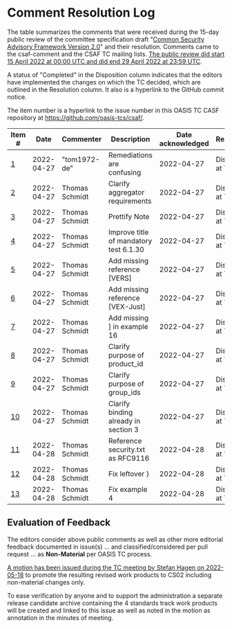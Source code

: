 # Comment Resolution Log

The table summarizes the comments that were received during the 15-day public review of the committee specification draft "[Common Security Advisory Framework Version 2.0](https://docs.oasis-open.org/csaf/csaf/v2.0/csd02/csaf-v2.0-csd02.html)" and their resolution. Comments came to the csaf-comment and the CSAF TC mailing lists. [The public review did start 15 April 2022 at 00:00 UTC and did end 29 April 2022 at 23:59 UTC](https://www.oasis-open.org/2022/04/14/invitation-to-comment-on-common-security-advisory-framework-v2-0-2/).

A status of "Completed" in the Disposition column indicates that the editors have implemented the changes on which the TC decided, which are outlined in the Resolution column. It also is a hyperlink to the GitHub commit notice.

The item number is a hyperlink to the issue number in this OASIS TC CASF repository at https://github.com/oasis-tcs/csaf/.

| Item #                                             | Date       | Commenter      | Description                            | Date acknowledged | Resolution           | Disposition                                             | 
|----------------------------------------------------|------------|----------------|----------------------------------------|-------------------|----------------------|---------------------------------------------------------|
| [1](https://github.com/oasis-tcs/csaf/issues/512)  | 2022-04-27 | "tom1972-de"   | Remediations are confusing             | 2022-04-27        | Discussed at TC call | [Completed](https://github.com/oasis-tcs/csaf/pull/540) |
| [2](https://github.com/oasis-tcs/csaf/issues/513)  | 2022-04-27 | Thomas Schmidt | Clarify aggregator requirements        | 2022-04-27        | Discussed at TC call | [Completed](https://github.com/oasis-tcs/csaf/pull/543) |
| [3](https://github.com/oasis-tcs/csaf/issues/514)  | 2022-04-27 | Thomas Schmidt | Prettify Note                          | 2022-04-27        | Discussed at TC call | [Completed](https://github.com/oasis-tcs/csaf/pull/543) |
| [4](https://github.com/oasis-tcs/csaf/issues/515)  | 2022-04-27 | Thomas Schmidt | Improve title of mandatory test 6.1.30 | 2022-04-27        | Discussed at TC call | [Completed](https://github.com/oasis-tcs/csaf/pull/543) |
| [5](https://github.com/oasis-tcs/csaf/issues/516)  | 2022-04-27 | Thomas Schmidt | Add missing reference [VERS]           | 2022-04-27        | Discussed at TC call | [Completed](https://github.com/oasis-tcs/csaf/pull/543) |
| [6](https://github.com/oasis-tcs/csaf/issues/517)  | 2022-04-27 | Thomas Schmidt | Add missing reference [VEX-Just]       | 2022-04-27        | Discussed at TC call | [Completed](https://github.com/oasis-tcs/csaf/pull/538) |
| [7](https://github.com/oasis-tcs/csaf/issues/518)  | 2022-04-27 | Thomas Schmidt | Add missing ] in example 16            | 2022-04-27        | Discussed at TC call | [Completed](https://github.com/oasis-tcs/csaf/pull/543) |
| [8](https://github.com/oasis-tcs/csaf/issues/519)  | 2022-04-27 | Thomas Schmidt | Clarify purpose of product_id          | 2022-04-27        | Discussed at TC call | [Completed](https://github.com/oasis-tcs/csaf/pull/543) |
| [9](https://github.com/oasis-tcs/csaf/issues/520)  | 2022-04-27 | Thomas Schmidt | Clarify purpose of group_ids           | 2022-04-27        | Discussed at TC call | [Completed](https://github.com/oasis-tcs/csaf/pull/543) |
| [10](https://github.com/oasis-tcs/csaf/issues/521) | 2022-04-27 | Thomas Schmidt | Clarify binding already in section 3   | 2022-04-27        | Discussed at TC call | [Completed](https://github.com/oasis-tcs/csaf/pull/543) |
| [11](https://github.com/oasis-tcs/csaf/issues/522) | 2022-04-28 | Thomas Schmidt | Reference security.txt as RFC9116      | 2022-04-28        | Discussed at TC call | [Completed](https://github.com/oasis-tcs/csaf/pull/543) |
| [12](https://github.com/oasis-tcs/csaf/issues/523) | 2022-04-28 | Thomas Schmidt | Fix leftover }                         | 2022-04-28        | Discussed at TC call | [Completed](https://github.com/oasis-tcs/csaf/pull/543) |
| [13](https://github.com/oasis-tcs/csaf/issues/524) | 2022-04-28 | Thomas Schmidt | Fix example 4                          | 2022-04-28        | Discussed at TC call | [Completed](https://github.com/oasis-tcs/csaf/pull/543) |

## Evaluation of Feedback

The editors consider above public comments as well as other more editorial feedback documented in issue(s) ... and classified/considered per pull request ... as **Non-Material** per OASIS TC process.

[A motion has been issued during the TC meeting by Stefan Hagen on 2022-05-18](https://github.com/oasis-tcs/csaf/blob/master/meeting_minutes/2022-05-18.md) to promote the resulting revised work products to CS02 including  non-material changes only.

To ease verification by anyone and to support the administration a separate release candidate archive containing the 4 standards track work products will be created and linked to this issue as well as noted in the motion as annotation in the minutes of meeting.
